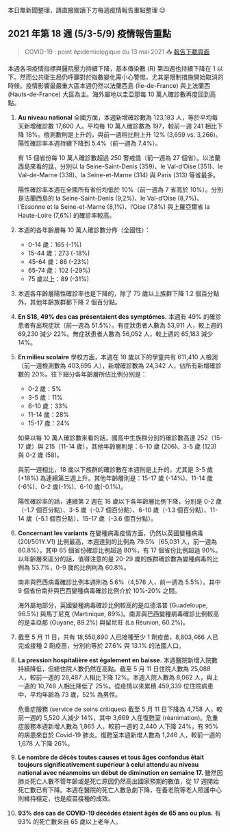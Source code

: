 本日無新聞整理，請直接閱讀下方每週疫情報告重點整理 😉

## 2021 年第 18 週 (5/3-5/9) 疫情報告重點

> COVID-19 : point épidémiologique du 13 mai 2021 📥 [報告下載頁面](https://tinyurl.com/yetrlsvm)

本週各項疫情指標與醫院壓力持續下降，基本傳染數 (R) 第四週也持續下降在 1 以下。然而公共衛生局仍呼籲對於指數變化需小心警惕，尤其是限制措施開始取消的時候。疫情影響最嚴重大區本週仍然以法蘭西島 (Île-de-France) 與上法蘭西 (Hauts-de-France) 大區為主。海外屬地以圭亞那每 10 萬人確診數再度回到高點。

1. **Au niveau national** 全國方面，本週新增確診數為 123,183 人，等於平均每天新增確診數 17,600 人。平均每 10 萬人確診數為 197，較前一週 241 相比下降 18%。檢測數則是上升的，與前一週相比則上升 12% (3,659 vs. 3,266)。陽性確診率本週持續下降到 5.4%（前一週為 7.4%）。

   有 15 個省份每 10 萬人確診數超過 250 警戒值（前一週為 27 個省）。以法蘭西島來看的話，分別以 la Seine-Saint-Denis (359)、le Val-d’Oise (351)、le Val-de-Marne (338)、la Seine-et-Marne (314) 與 Paris (313) 等省最多。

   陽性確診率本週在全國所有省份均低於 10%（前一週為 7 省高於 10%）。分別是法蘭西島的 la Seine-Saint-Denis (9,2%)、le Val-d’Oise (8,7%)、l’Essonne et la Seine-et-Marne (8,1%)、l’Oise (7,8%) 與上羅亞爾省 la Haute-Loire (7,6%) 的確診率較高。

1. 本週的各年齡層每 10 萬人確診數分佈（全國性）：
   - 0-14 歲：165 (-1%)
   - 15-44 歲：273 (-18%)
   - 45-64 歲：88 (-23%)
   - 65-74 歲：102 (-29%)
   - 75 歲以上：89 (-31%)
1. 本週各年齡層陽性確診率也是下降的，除了 75 歲以上族群下降 1.2 個百分點外，其他年齡族群都下降 2 個百分點。
1. **En S18, 49% des cas présentaient des symptômes.** 本週有 49% 的確診患者有出現症狀（前一週為 51.5%）。有症狀患者人數為 53,911 人，較上週的 69,230 減少 22%。無症狀患者人數為 56,052 人，較上週的 65,183 減少 14%。
1. **En milieu scolaire** 學校方面，本週在 18 歲以下的學童共有 611,410 人檢測（前一週檢測數為 403,695 人），新增確診數為 24,342 人，佔所有新增確診數的 20%。往下細分各年齡層所佔比例分別是：

   - 0-2 歲：5%
   - 3-5 歲：11%
   - 6-10 歲：33%
   - 11-14 歲：28%
   - 15-17 歲：24%

   如果以每 10 萬人確診數來看的話，國高中生族群分別的確診數高達 252（15-17 歲）與 215（11-14 歲），其他年齡層則是：6-10 歲 (206)、3-5 歲 (123) 與 0-2 歲 (58)。

   與前一週相比，18 歲以下族群的確診數在本週則是上升的，尤其是 3-5 歲 (+18%) 為連續第三週上升。其他年齡層則是：15-17 歲 (-14%)、11-14 歲 (-6%)、0-2 歲(-1%)、6-10 歲(-0.1%)。

   陽性確診率的話，連續第 2 週在 18 歲以下各年齡層比例下降，分別是 0-2 歲（-1.7 個百分點）、3-5 歲（-0.7 個百分點）、6-10 歲（-1.3 個百分點）、11-14 歲（-5.1 個百分點）、15-17 歲（-3.6 個百分點）。

1. **Concernant les variants** 在變種病毒疫情方面，仍然以英國變種病毒 (20I/501Y.V1) 比例最高，本週達到的比例為 79.5%（65,031 人，前一週為 80.8%），其中 65 個省份確診比例超過 80%，有 17 個省份比例超過 90%。以年齡層來區分的話，值得注意的是 20-29 歲的族群確診數為變種病毒的比例為 53.7%，0-9 歲的比例則為 60.8%。

   南非與巴西病毒確診比例本週則為 5.6%（4,576 人，前一週為 5.5%）。其中 9 個省份南非與巴西變種病毒確診比例介於 10%-20% 之間。

   海外屬地部分，英國變種病毒確診比例較高的是瓜德洛普 (Guadeloupe, 96.5%) 與馬丁尼克 (Martinique, 89%)。南非與巴西變種病毒確診比例較高的是圭亞那 (Guyane, 89.2%) 與留尼旺 (La Réunion, 60.2%)。

1. 截至 5 月 11 日，共有 18,550,890 人已接種至少 1 劑疫苗，8,803,466 人已完成接種 2 劑疫苗，分別約等於 27.6% 與 13.1% 的法國人口。
1. **La pression hospitalière est également en baisse.** 本週醫院新增入院數持續降低，但總住院人數仍然在高點。截至 5 月 11 日住院人數為 25,088 人，較前一週的 28,487 人相比下降 12%。本週入院人數為 8,062 人，與上一週的 10,748 人相比降低了 25%。從疫情以來累積 459,339 位住院病患中，平均年齡為 73 歲，52% 為男性。

   危重症服務 (service de soins critiques) 截至 5 月 11 日下降為 4,758 人，較前一週的 5,520 人減少 14%，其中 3,669 人在復甦室 (réanimation)。危重症服務本週新增人數為 1,865 人，較前一週的 2,440 人下降 24%，有 95% 的病患來自於 Covid-19 肺炎。復甦室本週新增人數為 1,246 人，較前一週的 1,678 人下降 26%。

1. **Le nombre de décès toutes causes et tous âges confondus était toujours significativement supérieur à celui attendu au niveau national avec néanmoins un début de diminution en semaine 17.** 雖然因肺炎死亡人數不管年齡或是死亡原因仍然高出國家預期的數值，從 17 週開始死亡數已有下降。本週在醫院的死亡人數急劇下降，在養老院等老人照護中心則維持穩定，也是疫苗接種的成效。
1. **93% des cas de COVID-19 décédés étaient âgés de 65 ans ou plus.** 有 93% 的死亡數來自 65 歲以上老年人。
